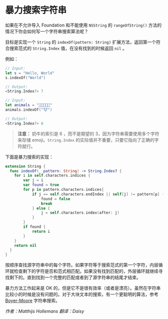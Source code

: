 # 暴力搜索字符串

如果在不允许导入 Foundation 和不能使用  `NSString` 的 `rangeOfString()` 方法的情况下你会如何写一个字符串搜索算法呢？

目标是实现一个 `String` 的 `indexOf(pattern: String)` 扩展方法，返回第一个符合搜索范式的 `String.Index` 值，在没有找到的时候返回 `nil` 。
 
例如：

```swift
// Input: 
let s = "Hello, World"
s.indexOf("World")

// Output:
<String.Index?> 7

// Input:
let animals = "🐶🐔🐷🐮🐱"
animals.indexOf("🐮")

// Output:
<String.Index?> 6
```

> **注意：** 奶牛的索引是 6 ，而不是期望的 3，因为字符串需要使用多个字符来存储 emoji。`String.Index` 的实际值并不重要，只要它指向了正确的字符就行。

下面是暴力搜索的实现：

```swift
extension String {
  func indexOf(_ pattern: String) -> String.Index? {
    for i in self.characters.indices {
        var j = i
        var found = true
        for p in pattern.characters.indices{
            if j == self.characters.endIndex || self[j] != pattern[p] {
                found = false
                break
            } else {
                j = self.characters.index(after: j)
            }
        }
        if found {
            return i
        }
    }
    return nil
  }
}
```

按顺序查找源字符串中的每个字符。如果字符等于搜索范式的第一个字符，内层循环就检查剩下的字符是否和范式相匹配。如果没有找到匹配的，外层循环就继续寻找剩下的。直到找到一个完整的匹配或者到了源字符串的结尾才结束。

暴力方法工作起来是 OK 的，但是它不是很有效率（或者是漂亮）。虽然在字符串比较小的时候是没有问题的。对于大块文本的搜索，有一个更聪明的算法，参考 [Boyer-Moore](../Boyer-Moore/README-CN.markdown) 字符串搜索。

*作者：Matthijs Hollemans 翻译：Daisy*



